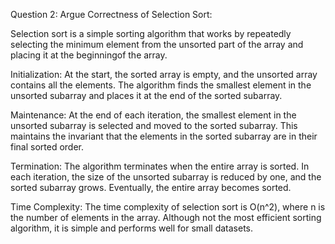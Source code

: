 
Question 2: Argue Correctness of Selection Sort:

Selection sort is a simple sorting algorithm that works by repeatedly selecting the minimum element from the unsorted part of the array and placing it at the beginningof the array.

Initialization:
At the start, the sorted array is empty, and the unsorted array contains all the elements. The algorithm finds the smallest element in the unsorted subarray and places it at the end of the sorted subarray.

Maintenance:
At the end of each iteration, the smallest element in the unsorted subarray is selected and moved to the sorted subarray. This maintains the invariant that the elements in the sorted subarray are in their final sorted order.
   
Termination: 
The algorithm terminates when the entire array is sorted. In each iteration, the size of the unsorted subarray is reduced by one, and the sorted subarray grows. Eventually, the entire array becomes sorted.
   
Time Complexity: 
The time complexity of selection sort is O(n^2), where n is the number of elements in the array. Although not the most efficient sorting algorithm, it is simple and performs well for small datasets.



